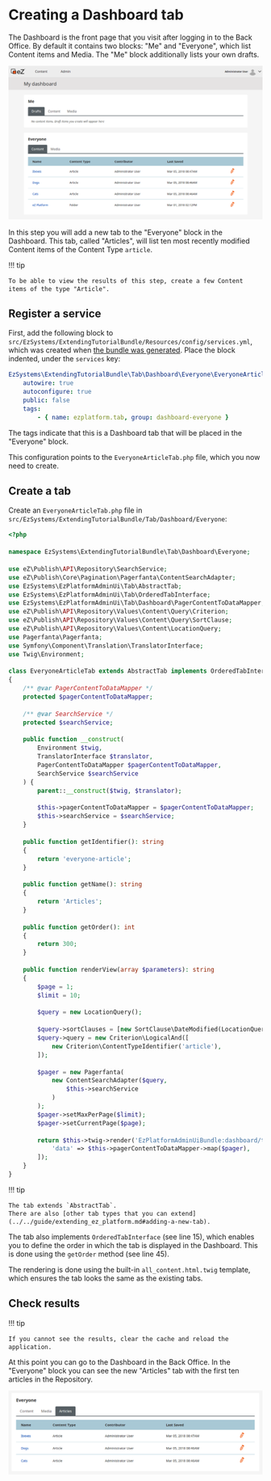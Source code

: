 # Creating a Dashboard tab

The Dashboard is the front page that you visit after logging in to the Back Office.
By default it contains two blocks: "Me" and "Everyone", which list Content items and Media.
The "Me" block additionally lists your own drafts.

![Unmodified dashboard](img/dashboard.png)

In this step you will add a new tab to the "Everyone" block in the Dashboard.
This tab, called "Articles", will list ten most recently modified Content items of the Content Type `article`.

!!! tip

    To be able to view the results of this step, create a few Content items of the type "Article".

## Register a service

First, add the following block to `src/EzSystems/ExtendingTutorialBundle/Resources/config/services.yml`,
which was created when [the bundle was generated](1_creating_a_bundle.md). Place the block indented, under the `services` key:

``` yml
EzSystems\ExtendingTutorialBundle\Tab\Dashboard\Everyone\EveryoneArticleTab:
    autowire: true
    autoconfigure: true
    public: false
    tags:
        - { name: ezplatform.tab, group: dashboard-everyone }
```

The tags indicate that this is a Dashboard tab that will be placed in the "Everyone" block.

This configuration points to the `EveryoneArticleTab.php` file, which you now need to create.

## Create a tab

Create an `EveryoneArticleTab.php` file in `src/EzSystems/ExtendingTutorialBundle/Tab/Dashboard/Everyone`:

``` php hl_lines="17 47"
<?php

namespace EzSystems\ExtendingTutorialBundle\Tab\Dashboard\Everyone;

use eZ\Publish\API\Repository\SearchService;
use eZ\Publish\Core\Pagination\Pagerfanta\ContentSearchAdapter;
use EzSystems\EzPlatformAdminUi\Tab\AbstractTab;
use EzSystems\EzPlatformAdminUi\Tab\OrderedTabInterface;
use EzSystems\EzPlatformAdminUi\Tab\Dashboard\PagerContentToDataMapper;
use eZ\Publish\API\Repository\Values\Content\Query\Criterion;
use eZ\Publish\API\Repository\Values\Content\Query\SortClause;
use eZ\Publish\API\Repository\Values\Content\LocationQuery;
use Pagerfanta\Pagerfanta;
use Symfony\Component\Translation\TranslatorInterface;
use Twig\Environment;

class EveryoneArticleTab extends AbstractTab implements OrderedTabInterface
{
    /** @var PagerContentToDataMapper */
    protected $pagerContentToDataMapper;

    /** @var SearchService */
    protected $searchService;

    public function __construct(
        Environment $twig,
        TranslatorInterface $translator,
        PagerContentToDataMapper $pagerContentToDataMapper,
        SearchService $searchService
    ) {
        parent::__construct($twig, $translator);

        $this->pagerContentToDataMapper = $pagerContentToDataMapper;
        $this->searchService = $searchService;
    }

    public function getIdentifier(): string
    {
        return 'everyone-article';
    }

    public function getName(): string
    {
        return 'Articles';
    }

    public function getOrder(): int
    {
        return 300;
    }

    public function renderView(array $parameters): string
    {
        $page = 1;
        $limit = 10;

        $query = new LocationQuery();

        $query->sortClauses = [new SortClause\DateModified(LocationQuery::SORT_DESC)];
        $query->query = new Criterion\LogicalAnd([
            new Criterion\ContentTypeIdentifier('article'),
        ]);

        $pager = new Pagerfanta(
            new ContentSearchAdapter($query,
                $this->searchService
            )
        );
        $pager->setMaxPerPage($limit);
        $pager->setCurrentPage($page);

        return $this->twig->render('EzPlatformAdminUiBundle:dashboard/tab:all_content.html.twig', [
            'data' => $this->pagerContentToDataMapper->map($pager),
        ]);
    }
}
```

!!! tip

    The tab extends `AbstractTab`.
    There are also [other tab types that you can extend](../../guide/extending_ez_platform.md#adding-a-new-tab).

The tab also implements `OrderedTabInterface` (see line 15), which enables you to define the order in which the tab is displayed in the Dashboard.
This is done using the `getOrder` method (see line 45).

The rendering is done using the built-in `all_content.html.twig` template,
which ensures the tab looks the same as the existing tabs.

## Check results

!!! tip

    If you cannot see the results, clear the cache and reload the application.

At this point you can go to the Dashboard in the Back Office.
In the "Everyone" block you can see the new "Articles" tab with the first ten articles in the Repository.

![Articles tab in the Dashboard](img/dashboard_articles_tab.png "Articles tab in the Dashboard")
